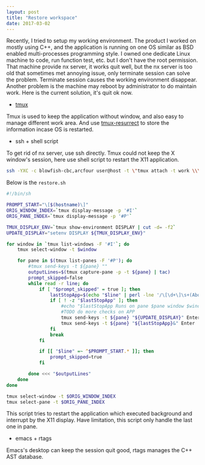 ```yaml
---
layout: post
title: "Restore workspace"
date: 2017-03-02
---
```


Recently, I tried to setup my working environment. The product I worked on mostly using C++, and the application is running on one OS similar as BSD enabled multi-processes programming style. I owned one dedicate Linux machine to code, run function test, etc. but I don't have the root permission. That machine provide nx server, it works quit well, but the nx server is too old that sometimes met annoying issue, only terminate session can solve the problem. Terminate session causes the working environment disappear. Another problem is the machine may reboot by administrator to do maintain work. Here is the current solution, it's quit ok now.

* [tmux](https://tmux.github.io/)

Tmux is used to keep the application without window, and also easy to manage different work area. And use [tmux-resurrect](https://github.com/tmux-plugins/tmux-resurrect) to store the information incase OS is restarted.

* ssh + shell script

To get rid of nx server, use ssh directly. Tmux could not keep the X window's session, here use shell script to restart the X11 application.

```bash
ssh -YXC -c blowfish-cbc,arcfour user@host -t \"tmux attach -t work \\\\; split-window ~/bin/restore.sh\""
```

Below is the `restore.sh`


```bash
#!/bin/sh

PROMPT_START="\[$(hostname)\]"
ORIG_WINDOW_INDEX=`tmux display-message -p '#I'`
ORIG_PANE_INDEX=`tmux display-message -p '#P'`

TMUX_DISPLAY_ENV=`tmux show-environment DISPLAY | cut -d= -f2`
UPDATE_DISPLAY="setenv DISPLAY ${TMUX_DISPLAY_ENV}"

for window in `tmux list-windows -F '#I'`; do
    tmux select-window -t $window

    for pane in $(tmux list-panes -F '#P'); do
        #tmux send-keys -t ${pane} ""
        outputLines=$(tmux capture-pane -p -t ${pane} | tac)
        prompt_skipped=false
        while read -r line; do
            if [ "$prompt_skipped" = true ]; then
                lastStopApp=$(echo "$line" | perl -lne '/\[\d+\]\s+(Abort|Done|Exit\s+\d+)\s+(.*)$/ && print $2')
                if [ ! -z "$lastStopApp" ]; then
                    #echo "$lastStopApp Runs on pane $pane window $window" >> ~/start.log
                    #TODO do more checks on APP
                    tmux send-keys -t ${pane} "${UPDATE_DISPLAY}" Enter
                    tmux send-keys -t ${pane} "${lastStopApp}&" Enter
                fi
                break
            fi

            if [[ "$line" =~ ^$PROMPT_START.* ]]; then
                prompt_skipped=true
            fi

        done <<< "$outputLines"
    done
done

tmux select-window -t $ORIG_WINDOW_INDEX
tmux select-pane -t $ORIG_PANE_INDEX
```

This script tries to restart the application which executed background and interrupt by the X11 display. Have limitation, this script only handle the last one in pane.

* emacs + rtags

Emacs's desktop can keep the session quit good, rtags manages the C++ AST database.
